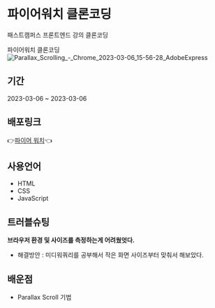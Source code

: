 # 파이어워치 클론코딩 

패스트캠퍼스 프론트엔드 강의 클론코딩

파이어워치 클론코딩
![Parallax_Scrolling_-_Chrome_2023-03-06_15-56-28_AdobeExpress](https://user-images.githubusercontent.com/84490050/223040504-7e34886e-b38e-452c-ac36-f56166ea0e99.gif)


## 기간

2023-03-06 ~ 2023-03-06

## 배포링크

👉<a href='https://kyojin-hwang.github.io/404error-clone-front'>파이어 워치</a>👈

## 사용언어

- HTML
- CSS
- JavaScript

## 트러블슈팅
<strong>브라우저 환경 및 사이즈를 측정하는게 어려웠엇다.</strong>
  - 해결방안 : 미디워쿼리를 공부해서 작은 화면 사이즈부터 맞춰서 해보았다. 

## 배운점

- Parallax Scroll 기법
